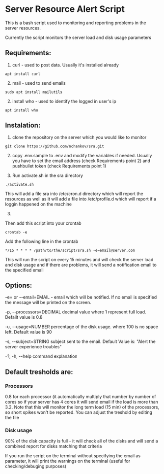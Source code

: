 # Server Resource Alert Script

This is a bash script used to monitoring and reporting problems in the server resources.

Currently the script monitors the server load and disk usage parameters

## Requirements:

1. curl - used to post data. Usually it's installed already
```
apt install curl
```

2. mail - used to send emails
```
sudo apt install mailutils
```

2. install who - used to identify the logged in user's ip
```
apt install who
```

## Instalation:

1. clone the repository on the server which you would like to monitor
```
git clone https://github.com/nchankov/sra.git
```

2. copy .env.sample to .env and modify the variables if needed. Usually 
   you have to set the email address (check Requirements point 2) and
   pushbullet token (check Requirements point 1)

2. Run activate.sh in the sra directory
```
./activate.sh
```
This will add a file sra into /etc/cron.d directory which will report
the resources as well as it will add a file into /etc/profile.d which
will report if a loggin happened on the machine

3. 

Then add this script into your crontab

```
crontab -e
```

Add the following line in the crontab

```
*/15 * * * * /path/to/the/script/sra.sh -e=email@server.com
```

This will run the script on every 15 minutes and will check the server load and disk 
usage and if there are problems, it will send a notification email to the specified email

## Options:

-e= or --email=EMAIL          - email which will be notified. If no email is specified the message will be printed on the screen.

-p, --processors=DECIMAL      decimal value where 1 represent full load. Defailt value is 0.8

-u, --usage=NUMBER            percentage of the disk usage. where 100 is no space left. Default value is 90

-s, --subject=STRING          subject sent to the email. Default Value is: "Alert the server experience troubles"

-?, -h, --help                command explanation


## Default tresholds are:

### Processors
0.8 for each processor (it automatically multiply that number by number of cores so if
your server has 4 cores it will send email if the load is more than 3.2.
Note that this will monitor the long term load (15 min) of the processors, so short spikes
won't be reported. You can adjust the treshold by editing the file

### Disk usage
90% of the disk capacity is full - it will check all of the disks and will send a combined report
for disks matching that criteria

If you run the script on the terminal without specifying the email as parameter,
it will print the warnings on the terminal (useful for checking/debuging purposes)
